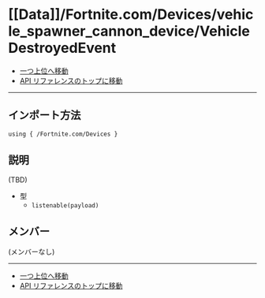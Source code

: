 # [[Data]]/Fortnite.com/Devices/vehicle_spawner_cannon_device/VehicleDestroyedEvent

- [一つ上位へ移動](../main.md)
- [API リファレンスのトップに移動](../../../../main.md)

---

## インポート方法

```verse
using { /Fortnite.com/Devices }
```

## 説明

(TBD)
- 型
  - `listenable(payload)`

## メンバー

(メンバーなし)

---

- [一つ上位へ移動](../main.md)
- [API リファレンスのトップに移動](../../../../main.md)
